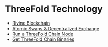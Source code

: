 # ThreeFold Technology

* [Rivine Blockchain](rivine_blockchain.md)
* [Atomic Swaps & Decentralized Exchange](atomic_swaps.md)
* [Run a ThreeFold Chain Node](create_node.md)
* [Get ThreeFold Chain Binaries](get_binaries.md)